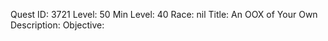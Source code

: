 Quest ID: 3721
Level: 50
Min Level: 40
Race: nil
Title: An OOX of Your Own
Description: 
Objective: 
